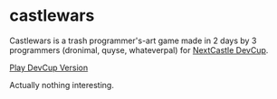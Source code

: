 castlewars
==========

Castlewars is a trash programmer's-art game made in 2 days by 3 programmers (dronimal, quyse, whateverpal) for [NextCastle DevCup](http://devcup.nextcastle.ru/).

[Play DevCup Version](http://quyse.github.io/castlewars/nextcastledevcup/)

Actually nothing interesting.

